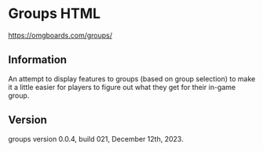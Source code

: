 # Groups HTML

https://omgboards.com/groups/

## Information

An attempt to display features to groups (based on group selection) to make it a little easier for players to figure out what they get for their in-game group.

## Version

groups version 0.0.4, build 021, December 12th, 2023.
